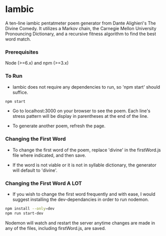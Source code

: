# Iambic 

A ten-line iambic pentatmeter poem generator from Dante Alighieri's The Divine Comedy. 
It utilizes a Markov chain, the Carnegie Mellon University Pronouncing Dictionary, and a recursive fitness algorithm to find the best word match.

### Prerequisites

Node (>=6.x) and npm (>=3.x)

### To Run

- Iambic does not require any dependencies to run, so 'npm start' should suffice.
```sh
npm start
```

- Go to localhost:3000 on your browser to see the poem. Each line's stress pattern will be display in parentheses at the end of the line.

- To generate another poem, refresh the page.

### Changing the First Word

- To change the first word of the poem, replace 'divine' in the firstWord.js file where indicated, and then save.

- If the word is not viable or it is not in syllable dictionary, the generator will default to 'divine'.

### Changing the First Word A LOT

- If you wish to change the first word frequently and with ease, I would suggest installing the dev-dependancies in order to run nodemon.

```sh
npm install --only=dev
npm run start-dev
```
Nodemon will watch and restart the server anytime changes are made in any of the files, including firstWord.js, are saved.

